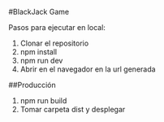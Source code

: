 #BlackJack Game

Pasos para ejecutar en local:

1.  Clonar el repositorio 
2. npm install
3. npm run dev
4. Abrir en el navegador en la url generada

##Producción

1. npm run build
2. Tomar carpeta dist y desplegar

